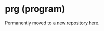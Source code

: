 # prg (program)

Permanently moved to [a new repository here](https://github.com/lexicon-travel-tech/program).
